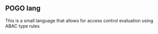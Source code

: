 ## POGO lang

This is a small language that allows for access control evaluation using ABAC type rules